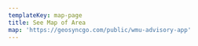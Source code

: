 ```yaml
---
templateKey: map-page
title: See Map of Area
map: 'https://geosyncgo.com/public/wmu-advisory-app'
---
```


